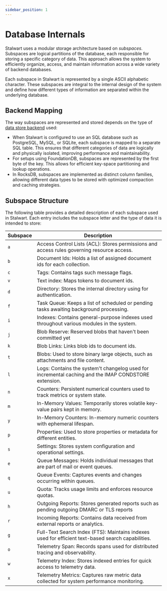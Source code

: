 ```yaml
---
sidebar_position: 1
---
```


# Database Internals

Stalwart uses a modular storage architecture based on *subspaces*. Subspaces are logical partitions of the database, each responsible for storing a specific category of data. This approach allows the system to efficiently organize, access, and maintain information across a wide variety of backend databases.

Each subspace in Stalwart is represented by a single ASCII alphabetic character. These subspaces are integral to the internal design of the system and define how different types of information are separated within the underlying database.

## Backend Mapping

The way subspaces are represented and stored depends on the type of [data store backend](/docs/storage/data) used:

-  When Stalwart is configured to use an SQL database such as PostgreSQL, MySQL, or SQLite, each subspace is mapped to a separate SQL table. This ensures that different categories of data are logically and physically isolated, improving performance and maintainability.
- For setups using FoundationDB, subspaces are represented by the first byte of the key. This allows for efficient key-space partitioning and lookup operations. 
- In RocksDB, subspaces are implemented as distinct column families, allowing different data types to be stored with optimized compaction and caching strategies.

## Subspace Structure

The following table provides a detailed description of each subspace used in Stalwart. Each entry includes the subspace letter and the type of data it is intended to store:

| Subspace | Description                                                                                          |
| -------- | ---------------------------------------------------------------------------------------------------- |
| `a`      | Access Control Lists (ACL): Stores permissions and access rules governing resource access.           |
| `b`      | Document Ids: Holds a list of assigned document ids for each collection.                             |
| `c`      | Tags: Contains tags such message flags.                                                              |
| `v`      | Text index: Maps tokens to document ids.                                                             |
| `d`      | Directory: Stores the internal directory using for authentication.                                   |
| `f`      | Task Queue: Keeps a list of scheduled or pending tasks awaiting background processing.               |
| `i`      | Indexes: Contains general-purpose indexes used throughout various modules in the system.             |
| `j`      | Blob Reserve: Reserved blobs that haven't been committed yet                                         |
| `k`      | Blob Links: Links blob ids to document ids.                                                          |
| `t`      | Blobs: Used to store binary large objects, such as attachments and file content.                     |
| `l`      | Logs: Contains the system't changelog used for incremental caching and the IMAP CONDSTORE extension. |
| `n`      | Counters: Persistent numerical counters used to track metrics or system state.                       |
| `m`      | In-Memory Values: Temporarily stores volatile key-value pairs kept in memory.                        |
| `y`      | In-Memory Counters: In-memory numeric counters with ephemeral lifespan.                              |
| `p`      | Properties: Used to store properties or metadata for different entities.                             |
| `s`      | Settings: Stores system configuration and operational settings.                                      |
| `e`      | Queue Messages: Holds individual messages that are part of mail or event queues.                     |
| `q`      | Queue Events: Captures events and changes occurring within queues.                                   |
| `u`      | Quota: Tracks usage limits and enforces resource quotas.                                             |
| `h`      | Outgoing Reports: Stores generated reports such as pending outgoing DMARC or TLS reports             |
| `r`      | Incoming Reports: Contains data received from external reports or analytics.                         |
| `g`      | Full-Text Search Index (FTS): Maintains indexes used for efficient text-based search capabilities.   |
| `o`      | Telemetry Span: Records spans used for distributed tracing and observability.                        |
| `w`      | Telemetry Index: Stores indexed entries for quick access to telemetry data.                          |
| `x`      | Telemetry Metrics: Captures raw metric data collected for system performance monitoring.             |

